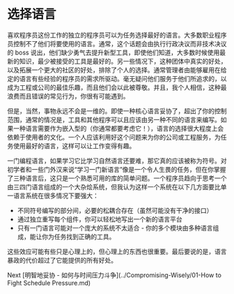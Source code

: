 # 选择语言

喜欢程序员这份工作的独立的程序员可以为任务选择最好的语言。大多数职业程序员控制不了他们将要使用的语言。通常，这个话题会由执行行政决议而非技术决议的 boss 说出，他们缺少勇气去提升新型工具，即使他们知道，大多数时候使用最新的知识，最少被接受的工具是最好的。另一些情况下，这种团体中真实的好处，以及拓展一个更大的社区的好处，排除了个人的选择。通常管理者由能够雇用在给定的语言有些经验的程序员的需求所驱动。毫无疑问他们服务于他们所追求的，以成为工程或公司的最佳乐趣，而且他们会以此被尊敬。并且，我个人相信，这种最浪费而且错误的常见行为，你很有可能遇到。

但是，当然，事物永远不会是一维的。即使一种核心语言妥协了，超出了你的控制范围，通常的情况是，工具和其他程序可以且应该由另一种不同的语言来编写。如果一种语言需要作为嵌入型的（你通常都要考虑它！），语言的选择很大程度上会依赖于使用者的文化。一个人应该利用好这个问题来为你的公司或工程服务，为任务使用最好的语言，这样可以让工作变得有趣。

一门编程语言，如果学习它比学习自然语言还要难，那它真的应该被称为符号。对初学者和一些门外汉来说“学习一门新语言”像是一个令人生畏的任务，但在你掌握了三种语言后，这只是一个熟悉可用的库的简单问题。一个程序员趋向于思考一个由三四门语言组成的一个大杂烩系统，但我认为这样一个系统在以下几方面要比单一语言系统在很多情况下要强大：

- 不同符号编写的部分间，必要的松耦合存在（虽然可能没有干净的接口）
- 通过独立重写每个组件，你可以轻松地写出一个新的语言平台
- 只有一门语言可能对一个庞大的系统不太适合 - 你的多个模块由多种语言组成，能让你为任务找到正确的工具。

这些效应可能有些只是心理上的，但心理上的东西也很重要。最后要说的是，语言暴政的代价超过了它能提供的所有好处。

Next [明智地妥协 - 如何与时间压力斗争](../Compromising-Wisely/01-How to Fight Schedule Pressure.md)
